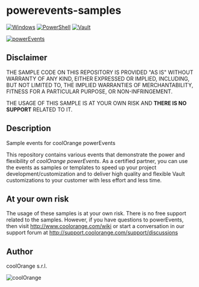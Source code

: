 # powerevents-samples

[![Windows](https://img.shields.io/badge/Platform-Windows-lightgray.svg)](https://www.microsoft.com/en-us/windows/)
[![PowerShell](https://img.shields.io/badge/PowerShell-5-blue.svg)](https://microsoft.com/PowerShell/)
[![Vault](https://img.shields.io/badge/Autodesk%20Vault-2020-yellow.svg)](https://www.autodesk.com/products/vault/)

[![powerEvents](https://img.shields.io/badge/coolOrange%20powerEvents-20-orange.svg)](https://www.coolorange.com/en-eu/enhance.html#powerEvents)

## Disclaimer

THE SAMPLE CODE ON THIS REPOSITORY IS PROVIDED "AS IS" WITHOUT WARRANTY OF ANY KIND, EITHER EXPRESSED OR IMPLIED, INCLUDING, BUT NOT LIMITED TO, THE IMPLIED WARRANTIES OF MERCHANTABILITY, FITNESS FOR A PARTICULAR PURPOSE, OR NON-INFRINGEMENT.

THE USAGE OF THIS SAMPLE IS AT YOUR OWN RISK AND **THERE IS NO SUPPORT** RELATED TO IT.

## Description

Sample events for coolOrange powerEvents

This repository contains various events that demonstrate the power and flexibility of *coolOrange powerEvents*. As a certified partner, you can use the events as samples or templates to speed up your project development/customization and to deliver high quality and flexible Vault customizations to your customer with less effort and less time.

## At your own risk
The usage of these samples is at your own risk. There is no free support related to the samples. However, if you have questions to powerEvents, then visit http://www.coolorange.com/wiki or start a conversation in our support forum at http://support.coolorange.com/support/discussions

## Author
coolOrange s.r.l.  

![coolOrange](![coolOrange](https://i.ibb.co/qWFWsqJ/Logo-CO-Full-colore-RGB-short-Payoff.png))
